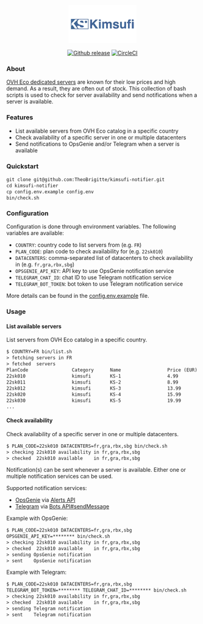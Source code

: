 <p align="center">
    <img src="assets/kimsufi-logo.webp" alt="Kimsufi logo" height="100px">
</p>

<p align="center">
  <a href="https://github.com/TheoBrigitte/kimsufi-notifier/releases"><img src="https://img.shields.io/github/release/TheoBrigitte/kimsufi-notifier.svg" alt="Github release"></a>
  <a href="https://dl.circleci.com/status-badge/redirect/gh/TheoBrigitte/kimsufi-notifier/tree/main"><img src="https://dl.circleci.com/status-badge/img/gh/TheoBrigitte/kimsufi-notifier/tree/main.svg?style=svg" alt="CircleCI"></a>
</p>

### About

[OVH Eco dedicated servers](https://eco.ovhcloud.com) are known for their low prices and high demand. As a result, they are often out of stock. This collection of bash scripts is used to check for server availability and send notifications when a server is available.

### Features

- List available servers from OVH Eco catalog in a specific country
- Check availability of a specific server in one or multiple datacenters
- Send notifications to OpsGenie and/or Telegram when a server is available

### Quickstart

```
git clone git@github.com:TheoBrigitte/kimsufi-notifier.git
cd kimsufi-notifier
cp config.env.example config.env
bin/check.sh
```

### Configuration

Configuration is done through environment variables. The following variables are available:

- `COUNTRY`: country code to list servers from (e.g. `FR`)
- `PLAN_CODE`: plan code to check availability for (e.g. `22sk010`)
- `DATACENTERS`: comma-separated list of datacenters to check availability in (e.g. `fr,gra,rbx,sbg`)
- `OPSGENIE_API_KEY`: API key to use OpsGenie notification service
- `TELEGRAM_CHAT_ID`: chat ID to use Telegram notification service
- `TELEGRAM_BOT_TOKEN`: bot token to use Telegram notification service

More details can be found in the [config.env.example](config.env.example) file.

### Usage

#### List available servers

List servers from OVH Eco catalog in a specific country.

```
$ COUNTRY=FR bin/list.sh
> fetching servers in FR
> fetched  servers
PlanCode                Category      Name                 Price (EUR)
22sk010                 kimsufi       KS-1                 4.99
22sk011                 kimsufi       KS-2                 8.99
22sk012                 kimsufi       KS-3                 13.99
22sk020                 kimsufi       KS-4                 15.99
22sk030                 kimsufi       KS-5                 19.99
...
```

#### Check availability

Check availability of a specific server in one or multiple datacenters.

```
$ PLAN_CODE=22sk010 DATACENTERS=fr,gra,rbx,sbg bin/check.sh
> checking 22sk010 availability in fr,gra,rbx,sbg
> checked  22sk010 available    in fr,gra,rbx,sbg
```

Notification(s) can be sent whenever a server is available. Either one or multiple notification services can be used.

Supported notification services:
- [OpsGenie](https://www.atlassian.com/software/opsgenie) via [Alerts API](https://docs.opsgenie.com/docs/alert-api)
- [Telegram](https://telegram.org/) via [Bots API#sendMessage](https://core.telegram.org/bots/api#sendmessage)

Example with OpsGenie:
```
$ PLAN_CODE=22sk010 DATACENTERS=fr,gra,rbx,sbg OPSGENIE_API_KEY=******** bin/check.sh
> checking 22sk010 availability in fr,gra,rbx,sbg
> checked  22sk010 available    in fr,gra,rbx,sbg
> sending OpsGenie notification
> sent    OpsGenie notification
```

Example with Telegram:
```
$ PLAN_CODE=22sk010 DATACENTERS=fr,gra,rbx,sbg TELEGRAM_BOT_TOKEN=******** TELEGRAM_CHAT_ID=******** bin/check.sh
> checking 22sk010 availability in fr,gra,rbx,sbg
> checked  22sk010 available    in fr,gra,rbx,sbg
> sending Telegram notification
> sent    Telegram notification
```

